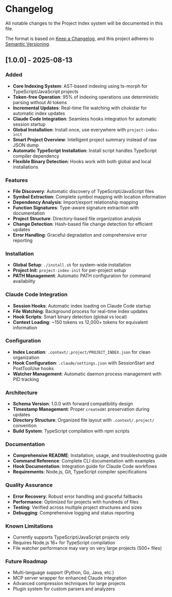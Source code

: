 # Changelog

All notable changes to the Project Index system will be documented in this file.

The format is based on [Keep a Changelog](https://keepachangelog.com/en/1.0.0/),
and this project adheres to [Semantic Versioning](https://semver.org/spec/v2.0.0.html).

## [1.0.0] - 2025-08-13

### Added
- **Core Indexing System**: AST-based indexing using ts-morph for TypeScript/JavaScript projects
- **Token-free Operation**: 95% of indexing operations use deterministic parsing without AI tokens
- **Incremental Updates**: Real-time file watching with chokidar for automatic index updates
- **Claude Code Integration**: Seamless hooks integration for automatic session startup
- **Global Installation**: Install once, use everywhere with `project-index-init`
- **Smart Project Overview**: Intelligent project summary instead of raw JSON dump
- **Automatic TypeScript Installation**: Install script handles TypeScript compiler dependency
- **Flexible Binary Detection**: Hooks work with both global and local installations

### Features
- **File Discovery**: Automatic discovery of TypeScript/JavaScript files
- **Symbol Extraction**: Complete symbol mapping with location information
- **Dependency Analysis**: Import/export relationship mapping
- **Function Signatures**: Type-aware signature extraction with documentation
- **Project Structure**: Directory-based file organization analysis
- **Change Detection**: Hash-based file change detection for efficient updates
- **Error Handling**: Graceful degradation and comprehensive error reporting

### Installation
- **Global Setup**: `./install.sh` for system-wide installation
- **Project Init**: `project-index-init` for per-project setup
- **PATH Management**: Automatic PATH configuration for command availability

### Claude Code Integration
- **Session Hooks**: Automatic index loading on Claude Code startup
- **File Watching**: Background process for real-time index updates
- **Hook Scripts**: Smart binary detection (global vs local)
- **Context Loading**: ~150 tokens vs 12,000+ tokens for equivalent information

### Configuration
- **Index Location**: `.context/.project/PROJECT_INDEX.json` for clean organization
- **Hook Configuration**: `.claude/settings.json` with SessionStart and PostToolUse hooks
- **Watcher Management**: Automatic daemon process management with PID tracking

### Architecture
- **Schema Version**: 1.0.0 with forward compatibility design
- **Timestamp Management**: Proper `createdAt` preservation during updates
- **Directory Structure**: Organized file layout with `.context/.project/` convention
- **Build System**: TypeScript compilation with npm scripts

### Documentation
- **Comprehensive README**: Installation, usage, and troubleshooting guide
- **Command Reference**: Complete CLI documentation with examples
- **Hook Documentation**: Integration guide for Claude Code workflows
- **Requirements**: Node.js, Git, TypeScript compiler specifications

### Quality Assurance
- **Error Recovery**: Robust error handling and graceful fallbacks
- **Performance**: Optimized for projects with hundreds of files
- **Testing**: Verified across multiple project structures and sizes
- **Debugging**: Comprehensive logging and status reporting

### Known Limitations
- Currently supports TypeScript/JavaScript projects only
- Requires Node.js 16+ for TypeScript compilation
- File watcher performance may vary on very large projects (500+ files)

### Future Roadmap
- Multi-language support (Python, Go, Java, etc.)
- MCP server wrapper for enhanced Claude integration
- Advanced compression techniques for large projects
- Plugin system for custom parsers and analyzers